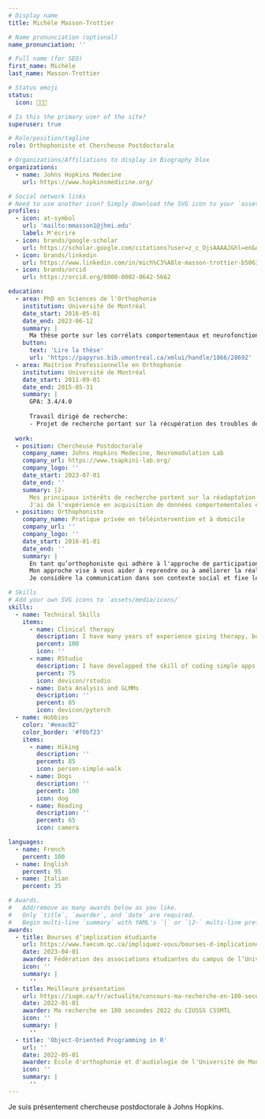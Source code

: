```yaml
---
# Display name
title: Michèle Masson-Trottier

# Name pronunciation (optional)
name_pronunciation: ''

# Full name (for SEO)
first_name: Michèle
last_name: Masson-Trottier

# Status emoji
status:
  icon: 👩🏻‍💻

# Is this the primary user of the site?
superuser: true

# Role/position/tagline
role: Orthophoniste et Chercheuse Postdoctorale

# Organizations/Affiliations to display in Biography blox
organizations:
  - name: Johns Hopkins Medecine
    url: https://www.hopkinsmedicine.org/

# Social network links
# Need to use another icon? Simply download the SVG icon to your `assets/media/icons/` folder.
profiles:
  - icon: at-symbol
    url: 'mailto:mmasson1@jhmi.edu'
    label: M'écrire
  - icon: brands/google-scholar
    url: https://scholar.google.com/citations?user=z_c_OjsAAAAJ&hl=en&oi=ao
  - icon: brands/linkedin
    url: https://www.linkedin.com/in/mich%C3%A8le-masson-trottier-b5063964/
  - icon: brands/orcid
    url: https://orcid.org/0000-0002-0642-5662 

education:
  - area: PhD en Sciences de l'Orthophonie
    institution: Université de Montréal
    date_start: 2016-05-01
    date_end: 2023-06-12
    summary: |
      Ma thèse porte sur les corrélats comportementaux et neurofonctionnels de la thérapie par analyse des composantes phonologiques. Plus spécifiquement, je me suis intéressée à l’effet d’une intervention spécifique ciblant l’anomie auprès de personnes vivant avec une aphasie chronique. Supervisée par [Professeure Ana Inés Ansaldo](https://www.laboansaldo.com/index.html). Les résultats de ma thèse on été présentés à l'occasion de cinq (5) conférences internationales et a donné lieu à trois (3) publications dans des revues scientifiques révisées par des paires.
    button:
      text: 'Lire la thèse'
      url: 'https://papyrus.bib.umontreal.ca/xmlui/handle/1866/28692'
  - area: Maitrise Professionnelle en Orthophonie
    institution: Université de Montréal
    date_start: 2011-09-01
    date_end: 2015-05-31
    summary: |
      GPA: 3.4/4.0
      
      Travail dirigé de recherche:
      - Projet de recherche portant sur la récupération des troubles de la communication suite à un traumatisme cranien en phase aiguë, plus spécifiquement l'impact d’une thérapie pragmatique-discursive intensive. Supervisée par [Professeure Karine Marcotte](https://eoa.umontreal.ca/departement/professeurs-chercheurs/karine-marcotte/). Les résultats de ma thèse on été présentés à l'occasion d'une (1) conférence nationales et a donné lieu à une (1) publications dans des revues scientifiques révisées par des paires.
      
  work:
  - position: Chercheuse Postdoctorale
    company_name: Johns Hopkins Medecine, Neuromodulation Lab
    company_url: https://www.tsapkini-lab.org/
    company_logo: ''
    date_start: 2023-07-01
    date_end: ''
    summary: |2-
      Mes principaux intérêts de recherche portent sur la réadaptation des troubles de la communication auprès des personnes vivant avec une aphasie suite à un AVC ou vivant avec une maladie neurodégénérative. Plus précisément, je m’intéresse à l'efficacité des interventions en orthophonie, à la neuroplasticité induite par les thérapies suite à un AVC, à l'effet de la stimulation non-invasive telle la stimulation électrique trancrânienne à courant direct (tDCS), ainsi qu'à maintenir la communication et la qualité de vie chez les personnes vivant avec une maladie neurodégénérative et leurs proches.
      J'ai de l'expérience en acquisition de données comportementales et de neuroimagerie de même qu'en coordination de projet, supervision d'étudiant·e·s, écriture de demandes de subvention et enseignement. Dans mon quotidien, j'utilise des outils basés dans Matlab et R et j'ai de l'expérience avec Python. 
  - position: Orthophoniste
    company_name: Pratique privée en téléintervention et à domicile
    company_url: ''
    company_logo: ''
    date_start: 2016-01-01
    date_end: ''
    summary: |
      En tant qu’orthophoniste qui adhère à l'approche de participation à la vie; mon objectif est de fournir des interventions d'une manière qui mène à des résultats fonctionnels et réduit les situations de handicap que causent les difficultés de communication.
      Mon approche vise à vous aider à reprendre ou à améliorer la réalisation de vos activités de communication, quelles qu’elles soient. Que vous souhaitiez tenir une conversation, écouter un reportage, lire un article, écrire un courriel, parler plus fort… le plan d’intervention que nous construirons part de vos projets, de vos objectifs!
      Je considère la communication dans son contexte social et fixe les interventions à partir des cadres de théorie de neuroscience et de psychologie de l’apprentissage. Je travaille en collaboration avec la personne vivant avec la difficulté de communication et son entourage lorsque c’est possible et souhaitable.

# Skills
# Add your own SVG icons to `assets/media/icons/`
skills:
  - name: Technical Skills
    items:
      - name: Clinical therapy
        description: I have many years of experience giving therapy, both in clinical settings and in research settings. I excel at developping therapeutic relationships with individuals with communication disorders and motivate them for therapy.
        percent: 100
        icon: ''
      - name: RStudio
        description: I have developped the skill of coding simple apps for therapy and data visualization to facilitate therapy administration and tailloring.
        percent: 75
        icon: devicon/rstudio
      - name: Data Analysis and GLMMs
        description: ''
        percent: 85
        icon: devicon/pytorch
  - name: Hobbies
    color: '#eeac02'
    color_border: '#f0bf23'
    items:
      - name: Hiking
        description: ''
        percent: 85
        icon: person-simple-walk
      - name: Dogs
        description: ''
        percent: 100
        icon: dog
      - name: Reading
        description: ''
        percent: 65
        icon: camera

languages:
  - name: French
    percent: 100
  - name: English
    percent: 95
  - name: Italian
    percent: 35

# Awards.
#   Add/remove as many awards below as you like.
#   Only `title`, `awarder`, and `date` are required.
#   Begin multi-line `summary` with YAML's `|` or `|2-` multi-line prefix and indent 2 spaces below.
awards:
  - title: Bourses d’implication étudiante
    url: https://www.faecum.qc.ca/impliquez-vous/bourses-d-implication#bourse1
    date: 2023-04-01
    awarder: Fédération des associations étudiantes du campus de l’Université de Montréal (FAÉCUM)
    icon: ''
    summary: |
      ''
  - title: Meilleure présentation
    url: https://iugm.ca/fr/actualite/concours-ma-recherche-en-180-secondes-2022
    date: 2022-01-01
    awarder: Ma recherche en 180 secondes 2022 du CIUSSS CSSMTL
    icon: ''
    summary: |
      ''
  - title: 'Object-Oriented Programming in R'
    url: ''
    date: 2022-05-01
    awarder: École d'orthophonie et d'audiologie de l'Université de Montréal
    icon: ''
    summary: |
      ''
---
```


Je suis présentement chercheuse postdoctorale à Johns Hopkins.
